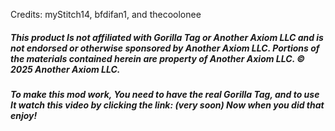 Credits: myStitch14, bfdifan1, and thecoolonee



##### This product Is not affiliated with Gorilla Tag or Another Axiom LLC and is not endorsed or otherwise sponsored by Another Axiom LLC. Portions of the materials contained herein are property of Another Axiom LLC. © 2025 Another Axiom LLC.





##### To make this mod work, You need to have the real Gorilla Tag, and to use It watch this video by clicking the link: (very soon) Now when you did that enjoy!
